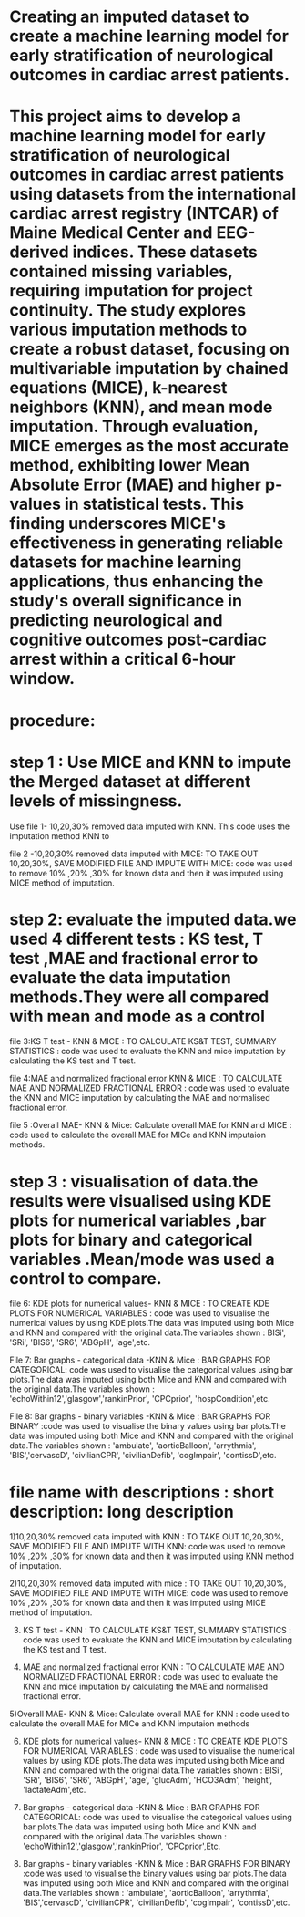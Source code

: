 # Creating an imputed dataset to create a machine learning model for early stratification of neurological outcomes in cardiac arrest patients. 
#  This project aims to develop a machine learning model for early stratification of neurological outcomes in cardiac arrest patients using datasets from the international cardiac arrest registry (INTCAR) of Maine Medical Center and EEG-derived indices. These datasets contained missing variables, requiring imputation for project continuity. The study explores various imputation methods to create a robust dataset, focusing on multivariable imputation by chained equations (MICE), k-nearest neighbors (KNN), and mean mode imputation. Through evaluation, MICE emerges as the most accurate method, exhibiting lower Mean Absolute Error (MAE) and higher p-values in statistical tests. This finding underscores MICE's effectiveness in generating reliable datasets for machine learning applications, thus enhancing the study's overall significance in predicting neurological and cognitive outcomes post-cardiac arrest within a critical 6-hour window.

# procedure: 
# step 1 : Use MICE and KNN to impute the Merged dataset at different levels of missingness. 
Use file 1- 10,20,30% removed data imputed with KNN. This code uses the imputation method KNN to 

file 2 -10,20,30% removed data imputed with MICE: TO TAKE OUT 10,20,30%, SAVE MODIFIED FILE AND IMPUTE WITH MICE: code was used to remove 10% ,20% ,30% for known data and then it was imputed using MICE method of imputation.

# step 2: evaluate the imputed data.we used 4 different tests : KS test, T test ,MAE and fractional error to evaluate the data imputation methods.They were all compared with mean and mode as a control
file 3:KS T test - KNN & MICE : TO CALCULATE KS&T TEST, SUMMARY STATISTICS : code was used to evaluate the KNN and mice imputation by calculating the KS test and T test.

file 4:MAE and normalized fractional error KNN & MICE : TO CALCULATE MAE AND NORMALIZED FRACTIONAL ERROR : code was used to evaluate the KNN and MICE imputation by calculating the MAE and normalised fractional error.

file 5 :Overall MAE- KNN & Mice: Calculate overall MAE for KNN and MICE : code used to calculate the overall MAE for MICe and KNN imputaion methods.

# step 3 : visualisation of data.the results were visualised using KDE plots for numerical variables ,bar plots for binary and categorical variables .Mean/mode was used a control to compare.

file 6: KDE plots for numerical values- KNN & MICE : TO CREATE KDE PLOTS FOR NUMERICAL VARIABLES : code was used to visualise the numerical values by using KDE plots.The data was imputed using both Mice and KNN and compared with the original data.The variables shown : BISi', 'SRi', 'BIS6', 'SR6', 'ABGpH', 'age',etc.

File 7: Bar graphs - categorical data -KNN & Mice : BAR GRAPHS FOR CATEGORICAL: code was used to visualise the categorical values using bar plots.The data was imputed using both Mice and KNN and compared with the original data.The variables shown : 'echoWithin12','glasgow','rankinPrior', 'CPCprior', 'hospCondition',etc.

File 8: Bar graphs - binary variables -KNN & Mice : BAR GRAPHS FOR BINARY :code was used to visualise the binary values using bar plots.The data was imputed using both Mice and KNN and compared with the original data.The variables shown : 'ambulate', 'aorticBalloon', 'arrythmia', 'BIS','cervascD', 'civilianCPR', 'civilianDefib', 'cogImpair', 'contissD',etc.

# file name with descriptions : short description: long description 
1)10,20,30% removed data imputed with KNN : TO TAKE OUT 10,20,30%, SAVE MODIFIED FILE AND IMPUTE WITH KNN: code was used to remove 10% ,20% ,30% for known data and then it was imputed using KNN method of imputation.

2)10,20,30% removed data imputed with mice : TO TAKE OUT 10,20,30%, SAVE MODIFIED FILE AND IMPUTE WITH MICE: code was used to remove 10% ,20% ,30% for known data and then it was imputed using MICE method of imputation.

3) KS T test - KNN : TO CALCULATE KS&T TEST, SUMMARY STATISTICS : code was used to evaluate the KNN and MICE imputation by calculating the KS test and T test.
  
4) MAE and normalized fractional error KNN : TO CALCULATE MAE AND NORMALIZED FRACTIONAL ERROR : code was used to evaluate the KNN and mice imputation by calculating the MAE and normalised fractional error.
   
5)Overall MAE- KNN & Mice: Calculate overall MAE for KNN : code used to calculate the overall MAE for MICe and KNN imputaion methods 

6) KDE plots for numerical values- KNN & MICE : TO CREATE KDE PLOTS FOR NUMERICAL VARIABLES : code was used to visualise the numerical values by using KDE plots.The data was imputed using both Mice and KNN and compared with the original data.The variables shown : BISi', 'SRi', 'BIS6', 'SR6', 'ABGpH', 'age', 'glucAdm', 'HCO3Adm', 'height', 'lactateAdm',etc.
   
7) Bar graphs - categorical data -KNN & Mice : BAR GRAPHS FOR CATEGORICAL: code was used to visualise the categorical values using bar plots.The data was imputed using both Mice and KNN and compared with the original data.The variables shown : 'echoWithin12','glasgow','rankinPrior', 'CPCprior',Etc.

8) Bar graphs - binary variables -KNN & Mice : BAR GRAPHS FOR BINARY :code was used to visualise the binary values using bar plots.The data was imputed using both Mice and KNN and compared with the original data.The variables shown : 'ambulate', 'aorticBalloon', 'arrythmia', 'BIS','cervascD', 'civilianCPR', 'civilianDefib', 'cogImpair', 'contissD',etc.

